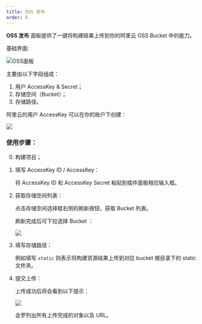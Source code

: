 ```yaml
---
title: OSS 发布
order: 6
---
```


**OSS 发布** 面板提供了一键将构建结果上传到你的阿里云 OSS Bucket 中的能力。

基础界面:

![OSS面板](https://img.alicdn.com/tfs/TB1ahLebvb2gK0jSZK9XXaEgFXa-2118-630.png)

主要由以下字段组成：

1. 用户 AccessKey & Secret；
2. 存储空间（Bucket）；
3. 存储路径。

阿里云的用户 AccessKey 可以在你的账户下创建：

![](https://img.alicdn.com/tfs/TB1MXFmxVOWBuNjy0FiXXXFxVXa-1780-1052.png)

### 使用步骤：

0. 构建项目；
0. 填写 AccessKey ID / AccessKey：

    将 AccessKey ID 和 AccessKey Secret 粘贴到插件面板相应输入框。
0. 获取存储空间列表：

    点击存储空间选择框右侧的刷新按钮，获取 Bucket 列表。

    刷新完成后可下拉选择 Bucket ：

    ![](https://img.alicdn.com/tfs/TB18XbfbAP2gK0jSZPxXXacQpXa-2116-631.png)
0. 填写存储路径：

    例如填写 `static` 则表示将构建资源结果上传到对应 bucket 根目录下的 static 文件夹。
0. 提交上传：

    上传成功后将会看到以下提示：

    ![](https://img.alicdn.com/tfs/TB1_bzfbEz1gK0jSZLeXXb9kVXa-1916-508.png)

    会罗列出所有上传完成的对象以及 URL。
